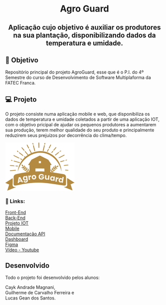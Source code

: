 <h1 align="center"> Agro Guard </h1>
<h2 align="center">Aplicação cujo objetivo é auxiliar os produtores na sua plantação, disponibilizando dados da temperatura e umidade.</h2>



## 🎯 Objetivo
<p> Repositório principal do projeto AgroGuard, esse que é o P.I. do 4º Semestre do curso de Desenvolvimento de Software Multiplaforma da FATEC Franca. </p>



## 💻 Projeto
<p>O projeto consiste numa aplicação mobile e web, que disponibiliza os dados de temperatura e umidade coletados a partir de uma aplicação IOT, com o objetivo pricipal de ajudar os pequenos produtores a aumentarem sua produção, terem melhor qualidade do seu produto e principalmente reduzirem seus prejuízos por decorrência do clima/tempo.</p>
<img src="assets/logo_projeto.png" align="center" /></br>



### 🔗 Links:
<a href="https://github.com/CaykMagnani/FrontEndTermomiter">Front-End</a></br>
<a href="https://github.com/GuihCFerreira/PI--BackEnd"> Back-End</a></br>
<a href="https://github.com/GuihCFerreira/PI-IOT"> Projeto IOT</a></br>
<a href="https://github.com/GuihCFerreira/PI-Mobile"> Mobile</a></br>
<a href="https://github.com/GuihCFerreira/PI---BackEnd---Documentation"> Documentação API</a></br>
<a href="https://github.com/LucasTKP/dashboard-pi-quarto-semestre"> Dashboard</a></br>
<a href="https://www.figma.com/design/YRerY9lZ9E2nNd5aTeddyp/Pi-4-Semestre?node-id=0-1&t=ORpki0PWvVe2MfCy-0">Figma</a></br>
<a href="https://youtu.be/I_n6J6Fzbws?si=SkQnifGKwNfZfKv2">Vídeo - Youtube</a></br>



## Desenvolvido
<p>Todo o projeto foi desenvolvido pelos alunos: </br></p>
<p>Cayk Andrade Magnani,</br>Guilherme de Carvalho Ferreira e</br> Lucas Gean dos Santos.</p> 
